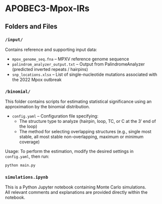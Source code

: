 # APOBEC3-Mpox-IRs

## Folders and Files

### `/input/`
Contains reference and supporting input data:
- `mpox_genome_seq.fna` – MPXV reference genome sequence  
- `palindrom_analyzer_output.txt` – Output from PalindromeAnalyzer (predicted inverted repeats / hairpins)  
- `snp_locations.xlsx` – List of single-nucleotide mutations associated with the 2022 Mpox outbreak

### `/binomial/`
This folder contains scripts for estimating statistical significance using an approximation by the binomial distribution.

- `config.yaml` – Configuration file specifying:
  - The structure type to analyze (hairpin, loop, TC, or C at the 3′ end of the loop)  
  - The method for selecting overlapping structures (e.g., single most stable, all most stable non-overlapping, maximum or minimum coverage)

Usage:
To perform the estimation, modify the desired settings in `config.yaml`, then run:
```bash
python main.py
```

### `simulations.ipynb`  
This is a Python Jupyter notebook containing Monte Carlo simulations.  
All relevant comments and explanations are provided directly within the notebook.
